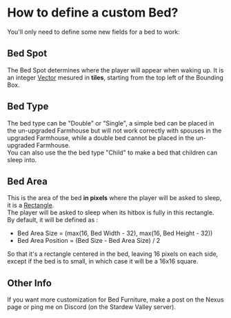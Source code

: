 # How to define a custom Bed?

You'll only need to define some new fields for a bed to work:


## Bed Spot

The Bed Spot determines where the player will appear when waking up. It is an integer [Vector](https://github.com/Leroymilo/FurnitureFramework/blob/3.0.0/doc/Structures/Vector.md) mesured in **tiles**, starting from the top left of the Bounding Box.

## Bed Type

The bed type can be "Double" or "Single", a simple bed can be placed in the un-upgraded Farmhouse but will not work correctly with spouses in the upgraded Farmhouse, while a double bed cannot be placed in the un-upgraded Farmhouse.  
You can also use the the bed type "Child" to make a bed that children can sleep into.

## Bed Area

This is the area of the bed **in pixels** where the player will be asked to sleep, it is a [Rectangle](https://github.com/Leroymilo/FurnitureFramework/blob/3.0.0/doc/Structures/Rectangle.md).  
The player will be asked to sleep when its hitbox is fully in this rectangle.  
By default, it will be defined as :
- Bed Area Size = (max(16, Bed Width - 32), max(16, Bed Height - 32))
- Bed Area Position = (Bed Size - Bed Area Size) / 2

So that it's a rectangle centered in the bed, leaving 16 pixels on each side, except if the bed is to small, in which case it will be a 16x16 square.

## Other Info

If you want more customization for Bed Furniture, make a post on the Nexus page or ping me on Discord (on the Stardew Valley server).